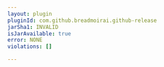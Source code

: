 ```yaml
---
layout: plugin
pluginId: com.github.breadmoirai.github-release
jarSha1: INVALID
isJarAvailable: true
error: NONE
violations: []

---
```


